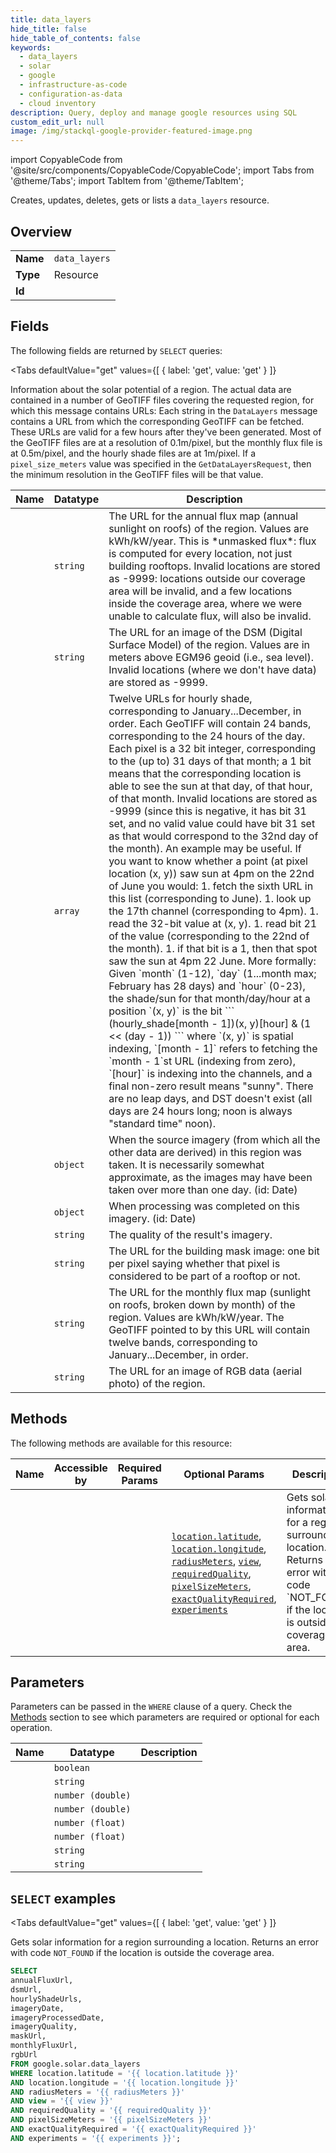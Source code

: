 ```yaml
--- 
title: data_layers
hide_title: false
hide_table_of_contents: false
keywords:
  - data_layers
  - solar
  - google
  - infrastructure-as-code
  - configuration-as-data
  - cloud inventory
description: Query, deploy and manage google resources using SQL
custom_edit_url: null
image: /img/stackql-google-provider-featured-image.png
---
```


import CopyableCode from '@site/src/components/CopyableCode/CopyableCode';
import Tabs from '@theme/Tabs';
import TabItem from '@theme/TabItem';

Creates, updates, deletes, gets or lists a <code>data_layers</code> resource.

## Overview
<table><tbody>
<tr><td><b>Name</b></td><td><code>data_layers</code></td></tr>
<tr><td><b>Type</b></td><td>Resource</td></tr>
<tr><td><b>Id</b></td><td><CopyableCode code="google.solar.data_layers" /></td></tr>
</tbody></table>

## Fields

The following fields are returned by `SELECT` queries:

<Tabs
    defaultValue="get"
    values={[
        { label: 'get', value: 'get' }
    ]}
>
<TabItem value="get">

Information about the solar potential of a region. The actual data are contained in a number of GeoTIFF files covering the requested region, for which this message contains URLs: Each string in the `DataLayers` message contains a URL from which the corresponding GeoTIFF can be fetched. These URLs are valid for a few hours after they've been generated. Most of the GeoTIFF files are at a resolution of 0.1m/pixel, but the monthly flux file is at 0.5m/pixel, and the hourly shade files are at 1m/pixel. If a `pixel_size_meters` value was specified in the `GetDataLayersRequest`, then the minimum resolution in the GeoTIFF files will be that value.

<table>
<thead>
    <tr>
    <th>Name</th>
    <th>Datatype</th>
    <th>Description</th>
    </tr>
</thead>
<tbody>
<tr>
    <td><CopyableCode code="annualFluxUrl" /></td>
    <td><code>string</code></td>
    <td>The URL for the annual flux map (annual sunlight on roofs) of the region. Values are kWh/kW/year. This is *unmasked flux*: flux is computed for every location, not just building rooftops. Invalid locations are stored as -9999: locations outside our coverage area will be invalid, and a few locations inside the coverage area, where we were unable to calculate flux, will also be invalid.</td>
</tr>
<tr>
    <td><CopyableCode code="dsmUrl" /></td>
    <td><code>string</code></td>
    <td>The URL for an image of the DSM (Digital Surface Model) of the region. Values are in meters above EGM96 geoid (i.e., sea level). Invalid locations (where we don't have data) are stored as -9999.</td>
</tr>
<tr>
    <td><CopyableCode code="hourlyShadeUrls" /></td>
    <td><code>array</code></td>
    <td>Twelve URLs for hourly shade, corresponding to January...December, in order. Each GeoTIFF will contain 24 bands, corresponding to the 24 hours of the day. Each pixel is a 32 bit integer, corresponding to the (up to) 31 days of that month; a 1 bit means that the corresponding location is able to see the sun at that day, of that hour, of that month. Invalid locations are stored as -9999 (since this is negative, it has bit 31 set, and no valid value could have bit 31 set as that would correspond to the 32nd day of the month). An example may be useful. If you want to know whether a point (at pixel location (x, y)) saw sun at 4pm on the 22nd of June you would: 1. fetch the sixth URL in this list (corresponding to June). 1. look up the 17th channel (corresponding to 4pm). 1. read the 32-bit value at (x, y). 1. read bit 21 of the value (corresponding to the 22nd of the month). 1. if that bit is a 1, then that spot saw the sun at 4pm 22 June. More formally: Given `month` (1-12), `day` (1...month max; February has 28 days) and `hour` (0-23), the shade/sun for that month/day/hour at a position `(x, y)` is the bit ``` (hourly_shade[month - 1])(x, y)[hour] & (1 &lt;&lt; (day - 1)) ``` where `(x, y)` is spatial indexing, `[month - 1]` refers to fetching the `month - 1`st URL (indexing from zero), `[hour]` is indexing into the channels, and a final non-zero result means "sunny". There are no leap days, and DST doesn't exist (all days are 24 hours long; noon is always "standard time" noon).</td>
</tr>
<tr>
    <td><CopyableCode code="imageryDate" /></td>
    <td><code>object</code></td>
    <td>When the source imagery (from which all the other data are derived) in this region was taken. It is necessarily somewhat approximate, as the images may have been taken over more than one day. (id: Date)</td>
</tr>
<tr>
    <td><CopyableCode code="imageryProcessedDate" /></td>
    <td><code>object</code></td>
    <td>When processing was completed on this imagery. (id: Date)</td>
</tr>
<tr>
    <td><CopyableCode code="imageryQuality" /></td>
    <td><code>string</code></td>
    <td>The quality of the result's imagery.</td>
</tr>
<tr>
    <td><CopyableCode code="maskUrl" /></td>
    <td><code>string</code></td>
    <td>The URL for the building mask image: one bit per pixel saying whether that pixel is considered to be part of a rooftop or not.</td>
</tr>
<tr>
    <td><CopyableCode code="monthlyFluxUrl" /></td>
    <td><code>string</code></td>
    <td>The URL for the monthly flux map (sunlight on roofs, broken down by month) of the region. Values are kWh/kW/year. The GeoTIFF pointed to by this URL will contain twelve bands, corresponding to January...December, in order.</td>
</tr>
<tr>
    <td><CopyableCode code="rgbUrl" /></td>
    <td><code>string</code></td>
    <td>The URL for an image of RGB data (aerial photo) of the region.</td>
</tr>
</tbody>
</table>
</TabItem>
</Tabs>

## Methods

The following methods are available for this resource:

<table>
<thead>
    <tr>
    <th>Name</th>
    <th>Accessible by</th>
    <th>Required Params</th>
    <th>Optional Params</th>
    <th>Description</th>
    </tr>
</thead>
<tbody>
<tr>
    <td><a href="#get"><CopyableCode code="get" /></a></td>
    <td><CopyableCode code="select" /></td>
    <td></td>
    <td><a href="#parameter-location.latitude"><code>location.latitude</code></a>, <a href="#parameter-location.longitude"><code>location.longitude</code></a>, <a href="#parameter-radiusMeters"><code>radiusMeters</code></a>, <a href="#parameter-view"><code>view</code></a>, <a href="#parameter-requiredQuality"><code>requiredQuality</code></a>, <a href="#parameter-pixelSizeMeters"><code>pixelSizeMeters</code></a>, <a href="#parameter-exactQualityRequired"><code>exactQualityRequired</code></a>, <a href="#parameter-experiments"><code>experiments</code></a></td>
    <td>Gets solar information for a region surrounding a location. Returns an error with code `NOT_FOUND` if the location is outside the coverage area.</td>
</tr>
</tbody>
</table>

## Parameters

Parameters can be passed in the `WHERE` clause of a query. Check the [Methods](#methods) section to see which parameters are required or optional for each operation.

<table>
<thead>
    <tr>
    <th>Name</th>
    <th>Datatype</th>
    <th>Description</th>
    </tr>
</thead>
<tbody>
<tr id="parameter-exactQualityRequired">
    <td><CopyableCode code="exactQualityRequired" /></td>
    <td><code>boolean</code></td>
    <td></td>
</tr>
<tr id="parameter-experiments">
    <td><CopyableCode code="experiments" /></td>
    <td><code>string</code></td>
    <td></td>
</tr>
<tr id="parameter-location.latitude">
    <td><CopyableCode code="location.latitude" /></td>
    <td><code>number (double)</code></td>
    <td></td>
</tr>
<tr id="parameter-location.longitude">
    <td><CopyableCode code="location.longitude" /></td>
    <td><code>number (double)</code></td>
    <td></td>
</tr>
<tr id="parameter-pixelSizeMeters">
    <td><CopyableCode code="pixelSizeMeters" /></td>
    <td><code>number (float)</code></td>
    <td></td>
</tr>
<tr id="parameter-radiusMeters">
    <td><CopyableCode code="radiusMeters" /></td>
    <td><code>number (float)</code></td>
    <td></td>
</tr>
<tr id="parameter-requiredQuality">
    <td><CopyableCode code="requiredQuality" /></td>
    <td><code>string</code></td>
    <td></td>
</tr>
<tr id="parameter-view">
    <td><CopyableCode code="view" /></td>
    <td><code>string</code></td>
    <td></td>
</tr>
</tbody>
</table>

## `SELECT` examples

<Tabs
    defaultValue="get"
    values={[
        { label: 'get', value: 'get' }
    ]}
>
<TabItem value="get">

Gets solar information for a region surrounding a location. Returns an error with code `NOT_FOUND` if the location is outside the coverage area.

```sql
SELECT
annualFluxUrl,
dsmUrl,
hourlyShadeUrls,
imageryDate,
imageryProcessedDate,
imageryQuality,
maskUrl,
monthlyFluxUrl,
rgbUrl
FROM google.solar.data_layers
WHERE location.latitude = '{{ location.latitude }}'
AND location.longitude = '{{ location.longitude }}'
AND radiusMeters = '{{ radiusMeters }}'
AND view = '{{ view }}'
AND requiredQuality = '{{ requiredQuality }}'
AND pixelSizeMeters = '{{ pixelSizeMeters }}'
AND exactQualityRequired = '{{ exactQualityRequired }}'
AND experiments = '{{ experiments }}';
```
</TabItem>
</Tabs>
